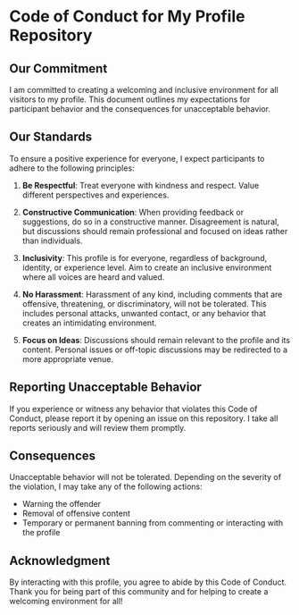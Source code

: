 # Code of Conduct for My Profile Repository

## Our Commitment

I am committed to creating a welcoming and inclusive environment for all visitors to my profile. This document outlines my expectations for participant behavior and the consequences for unacceptable behavior.

## Our Standards

To ensure a positive experience for everyone, I expect participants to adhere to the following principles:

1. **Be Respectful**: Treat everyone with kindness and respect. Value different perspectives and experiences.

2. **Constructive Communication**: When providing feedback or suggestions, do so in a constructive manner. Disagreement is natural, but discussions should remain professional and focused on ideas rather than individuals.

3. **Inclusivity**: This profile is for everyone, regardless of background, identity, or experience level. Aim to create an inclusive environment where all voices are heard and valued.

4. **No Harassment**: Harassment of any kind, including comments that are offensive, threatening, or discriminatory, will not be tolerated. This includes personal attacks, unwanted contact, or any behavior that creates an intimidating environment.

5. **Focus on Ideas**: Discussions should remain relevant to the profile and its content. Personal issues or off-topic discussions may be redirected to a more appropriate venue.

## Reporting Unacceptable Behavior

If you experience or witness any behavior that violates this Code of Conduct, please report it by opening an issue on this repository. I take all reports seriously and will review them promptly.

## Consequences

Unacceptable behavior will not be tolerated. Depending on the severity of the violation, I may take any of the following actions:

- Warning the offender
- Removal of offensive content
- Temporary or permanent banning from commenting or interacting with the profile

## Acknowledgment

By interacting with this profile, you agree to abide by this Code of Conduct. Thank you for being part of this community and for helping to create a welcoming environment for all!
